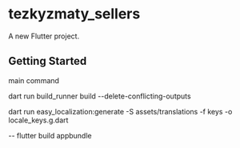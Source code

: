 # tezkyzmaty_sellers

A new Flutter project.
## Getting Started

main command

dart run build_runner build --delete-conflicting-outputs  


dart run easy_localization:generate -S assets/translations -f keys -o locale_keys.g.dart

--
flutter build appbundle 
